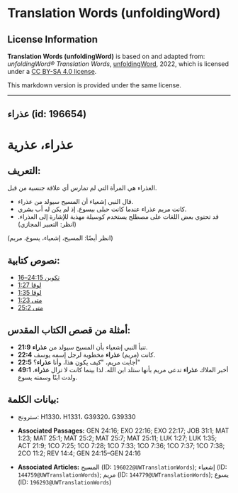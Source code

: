 # Translation Words (unfoldingWord)

## License Information

**Translation Words (unfoldingWord)** is based on and adapted from: _unfoldingWord® Translation Words_, [unfoldingWord](https://unfoldingword.org/utw), 2022, which is licensed under a [CC BY-SA 4.0 license](https://creativecommons.org/licenses/by-sa/4.0/legalcode.en).

This markdown version is provided under the same license.



--------------------------------

## عذراء (id: 196654)

عذراء، عذرية
============

التعريف:
--------

العذراء هي المرأة التي لم تمارس أي علاقة جنسية من قبل.

* قال النبي إشعياء أن المسيح سيولد من عذراء.
* كانت مريم عذراء عندما كانت حبلى بيسوع. إذ لم يكن له أب بشري.
* قد تحتوي بعض اللغات على مصطلح يستخدم كوسيلة مهذبة للإشارة إلى العذراء. (انظر: التعبير المجازي)

(انظر أيضًا: المسيح، إشعياء، يسوع، مريم)

نصوص كتابية:
------------

* [تكوين 24:15–16](https://ref.ly/Gen24:15-Gen24:16)
* [لوقا 1:27](https://ref.ly/Luke1:27)
* [لوقا 1:35](https://ref.ly/Luke1:35)
* [متى 1:23](https://ref.ly/Matt1:23)
* [متى 25:2](https://ref.ly/Matt25:2)

أمثلة من قصص الكتاب المقدس:
---------------------------

* **21:9** تنبأ النبي إشعياء بأن المسيح سيولد من **عذراء**.
* **22:4** كانت (مريم) **عذراء** مخطوبة لرجل إسمه يوسف.
* **22:5** أجابت مريم، "كيف يكون هذا، وأنا **عذراء**؟"
* **49:1** أخبر الملاك **عذراء** تدعى مريم بأنها ستلد ابن الله. لذا بينما كانت لا تزال **عذراء**، ولدت ابنًا وسمته يسوع.

بيانات الكلمة:
--------------

* سترونج: H1330، H1331، G39320، G39330

* **Associated Passages:** GEN 24:16; EXO 22:16; EXO 22:17; JOB 31:1; MAT 1:23; MAT 25:1; MAT 25:2; MAT 25:7; MAT 25:11; LUK 1:27; LUK 1:35; ACT 21:9; 1CO 7:25; 1CO 7:28; 1CO 7:33; 1CO 7:36; 1CO 7:37; 1CO 7:38; 2CO 11:2; REV 14:4; GEN 24:15–GEN 24:16
* **Associated Articles:** المسيح (ID: `196022@UWTranslationWords`); إشعياء (ID: `144759@UWTranslationWords`); مريم (ID: `144779@UWTranslationWords`); يسوع (ID: `196293@UWTranslationWords`)

